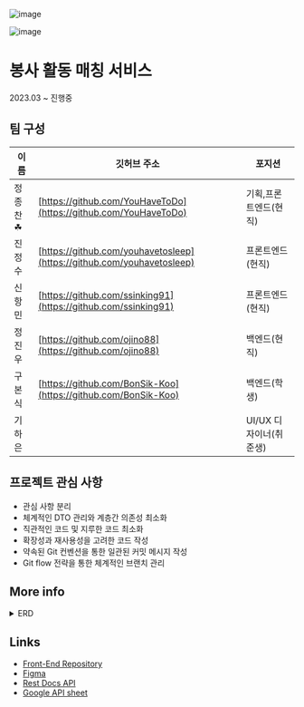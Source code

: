 ![image](https://github.com/project-Volunteer/BackEnd/assets/96917871/93f21a30-71b4-41a9-a92d-ac5f5b641107) 

![image](https://github.com/project-Volunteer/BackEnd/assets/96917871/c3e3975b-7899-43cb-a64f-2564d41558d0)

# 봉사 활동 매칭 서비스
2023.03 ~ 진행중

## 팀 구성
|이름| 깃허브 주소|포지션|
|------------|-----------------------------------|------------|
|정종찬☘|[https://github.com/YouHaveToDo](https://github.com/YouHaveToDo)|기획,프론트엔드(현직)|
|진정수|[https://github.com/youhavetosleep](https://github.com/youhavetosleep)|프론트엔드(현직)|
|신항민|[https://github.com/ssinking91](https://github.com/ssinking91)|프론트엔드(현직)|
|정진우|[https://github.com/ojino88](https://github.com/ojino88)|백엔드(현직)|
|구본식|[https://github.com/BonSik-Koo](https://github.com/BonSik-Koo)|백엔드(학생)|
|기하은||UI/UX 디자이너(취준생)|

## 프로젝트 관심 사항
* 관심 사항 분리
* 체계적인 DTO 관리와 계층간 의존성 최소화
* 직관적인 코드 및 지루한 코드 최소화
* 확장성과 재사용성을 고려한 코드 작성
* 약속된 Git 컨벤션을 통한 일관된 커밋 메시지 작성
* Git flow 전략을 통한 체계적인 브랜치 관리 

## More info
<details>
  <summary>ERD</summary>
  ![volunteer (1)](https://github.com/BonSik-Koo/Volunteer_project/assets/96917871/c4725ea5-8318-43ad-9aef-fd88e73d4c14)
</details>

## Links
* [Front-End Repository](https://github.com/project-Volunteer/Front)
* [Figma](https://www.figma.com/file/LyqEvyuASlb77S11K4mMkt/%EC%82%AC%EC%9D%B4%EB%93%9C%ED%94%84%EB%A1%9C%EC%A0%9D%ED%8A%B8_Volunteer?node-id=7-3&t=fUhPyp84S8xJShOB-0)
* [Rest Docs API](http://43.200.179.10:8888/docs/index.html)
* [Google API sheet](https://docs.google.com/spreadsheets/d/1wjlkv3vQutHx7B-Mc7HFubns3YgLAbVzRSHHG__IrjU/edit#gid=2004277248)
